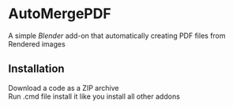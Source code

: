<!-- @format -->

# AutoMergePDF

A simple _Blender_ add-on that automatically creating PDF files from Rendered images

## Installation

Download a code as a ZIP archive  
Run .cmd file 
install it like you install all other addons
